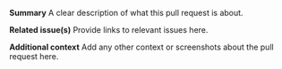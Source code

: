 **Summary** A clear description of what this pull request is about.

**Related issue(s)** Provide links to relevant issues here.

**Additional context** Add any other context or screenshots about the pull request here.

